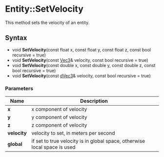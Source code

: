 # Entity::SetVelocity #
This method sets the velocity of an entity.

## Syntax ##
- void **SetVelocity**(const float x, const float y, const float z, const bool recursive = true)
- void **SetVelocity**(const [Vec3](CPP_Vec3.md)& velocity, const bool recursive = true)
- void **SetVelocity**(const double x, const double y, const double z, const bool recursive = true)
- void **SetVelocity**(const [dVec3](CPP_dVec3.md)& velocity, const bool recursive = true)

### Parameters ###
| Name | Description |
| --- | --- |
| **x** | x component of velocity |
| **y** | y component of velocity |
| **z** | z component of velocity |
| **velocity** | velocity to set, in meters per second |
| **global** | if set to true velocity is in global space, otherwise local space is used |
